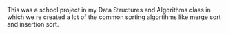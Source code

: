This was a school project in my Data Structures and Algorithms class in which we re created a lot of the common sorting algortihms like merge sort and insertion sort.
